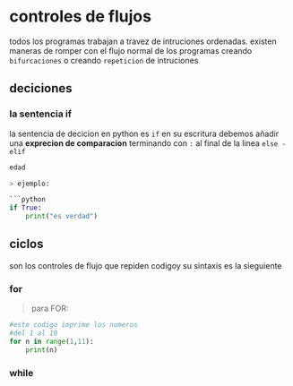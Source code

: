 # controles de flujos 
todos los programas trabajan a travez de intruciones ordenadas.
existen maneras de romper con el flujo normal de los programas creando 
`bifurcaciones` o creando `repeticion` de intruciones 
## deciciones
### la sentencia if
la sentencia de decicion en python es `if` en su escritura debemos añadir 
una **exprecion  de comparacion** terminando con `:` al final de la linea 
`else - elif`

```python
edad

> ejemplo:

```python
if True:
    print("es verdad")
```

## ciclos
son los controles de flujo que repiden codigoy su sintaxis es la 
sieguiente
### for

> para FOR:

```python
#este codigo imprime los numeros
#del 1 al 10
for n in range(1,11):
    print(n)
```
### while
